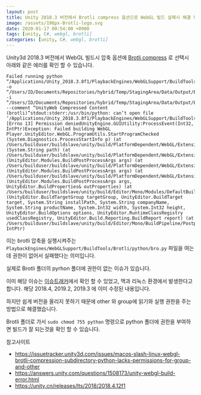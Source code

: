 ```yaml
---
layout: post
title: Unity 2018.3 버전에서 Brotli compress 옵션으로 WebGL 빌드 실패시 해결 방법
image: /assets/196px-Brotli-logo.svg
date: 2020-01-17 00:54:00 +0900
tags: [unity, C#, webgl, brotli]
categories: [unity, C#, webgl, brotli]
---
```


Unity3d 2018.3 버전에서 WebGL 빌드시 압축 옵션에 [Brotli compress](https://en.wikipedia.org/wiki/Brotli) 로 선택시 아래와 같은 에러를 확인 할 수 있습니다.

```
Failed running python “/Applications/Unity_2018.3.8f1/PlaybackEngines/WebGLSupport/BuildTools/Brotli/python/bro.py” -o “/Users/ID/Documents/Repositories/hybrid/Temp/StagingArea/Data/Output/Build/ca.data.unityweb.compressed” -i “/Users/ID/Documents/Repositories/hybrid/Temp/StagingArea/Data/Output/Build/ca.data.unityweb” --comment “UnityWeb Compressed Content (brotli)”stdout:stderr:/usr/bin/python: can’t open file ‘/Applications/Unity_2018.3.8f1/PlaybackEngines/WebGLSupport/BuildTools/Brotli/python/bro.py’: [Errno 13] Permission deniedUnityEngine.GUIUtility:ProcessEvent(Int32, IntPtr)Exception: Failed building WebGL Player.UnityEditor.WebGL.ProgramUtils.StartProgramChecked (System.Diagnostics.ProcessStartInfo p) (at /Users/builduser/buildslave/unity/build/PlatformDependent/WebGL/Extensions/Unity.WebGL.extensions/ProgramUtils.cs:48)UnityEditor.WebGL.WebGlBuildPostprocessor.CompressAndMarkBrotli (System.String path) (at /Users/builduser/buildslave/unity/build/PlatformDependent/WebGL/Extensions/Unity.WebGL.extensions/BuildPostprocessor.cs:880)UnityEditor.WebGL.WebGlBuildPostprocessor.CompressBuild (UnityEditor.Modules.BuildPostProcessArgs args) (at /Users/builduser/buildslave/unity/build/PlatformDependent/WebGL/Extensions/Unity.WebGL.extensions/BuildPostprocessor.cs:892)UnityEditor.WebGL.WebGlBuildPostprocessor.PostProcess (UnityEditor.Modules.BuildPostProcessArgs args) (at /Users/builduser/buildslave/unity/build/PlatformDependent/WebGL/Extensions/Unity.WebGL.extensions/BuildPostprocessor.cs:966)UnityEditor.Modules.DefaultBuildPostprocessor.PostProcess (UnityEditor.Modules.BuildPostProcessArgs args, UnityEditor.BuildProperties& outProperties) (at /Users/builduser/buildslave/unity/build/Editor/Mono/Modules/DefaultBuildPostprocessor.cs:27)UnityEditor.PostprocessBuildPlayer.Postprocess (UnityEditor.BuildTargetGroup targetGroup, UnityEditor.BuildTarget target, System.String installPath, System.String companyName, System.String productName, System.Int32 width, System.Int32 height, UnityEditor.BuildOptions options, UnityEditor.RuntimeClassRegistry usedClassRegistry, UnityEditor.Build.Reporting.BuildReport report) (at /Users/builduser/buildslave/unity/build/Editor/Mono/BuildPipeline/PostprocessBuildPlayer.cs:286)UnityEngine.GUIUtility:ProcessEvent(Int32, IntPtr)
```

이는 brotli 압축을 실행시켜주는 ```PlaybackEngines/WebGLSupport/BuildTools/Brotli/python/bro.py``` 파일을 여는데 권한이 없어서 실패했다는 의미입니다.

실제로 Brotli 폴더의 pyrhon 폴더에 권한이 없는 이슈가 있습니다.

이미 해당 이슈는 [이슈트래커](https://issuetracker.unity3d.com/issues/macos-slash-linux-webgl-brotli-compression-subdirectory-python-lacks-permissions-for-group-and-other)에서 확인 할 수 있었고, 맥과 리눅스 환경에서 발생한다고 합니다. 해당 2018.4, 2019.2, 2019.3 에 이미 수정된 내용입니다.

하지만 쉽게 버전을 올리지 못하기 때문에 other 와 group에 읽기와 실행 권한을 주는 방법으로 해결했습니다.

Brotli 폴더로 가서 ```sudo chmod 755 python``` 명령으로 python 폴더에 권한을 부여하면 빌드가 잘 되는것을 확인 할 수 있습니다.


참고사이트
* https://issuetracker.unity3d.com/issues/macos-slash-linux-webgl-brotli-compression-subdirectory-python-lacks-permissions-for-group-and-other
* https://answers.unity.com/questions/1508173/unity-webgl-build-error.html
* https://unity.cn/releases/lts/2018/2018.4.12f1